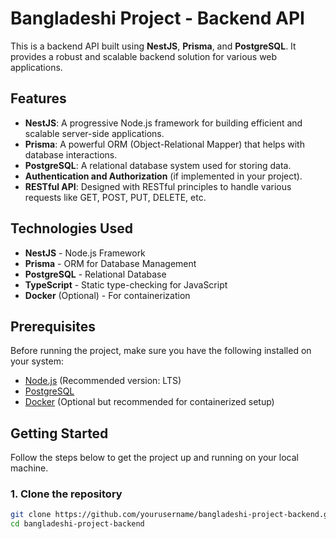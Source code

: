 # Bangladeshi Project - Backend API

This is a backend API built using **NestJS**, **Prisma**, and **PostgreSQL**. It provides a robust and scalable backend solution for various web applications. 

## Features

- **NestJS**: A progressive Node.js framework for building efficient and scalable server-side applications.
- **Prisma**: A powerful ORM (Object-Relational Mapper) that helps with database interactions.
- **PostgreSQL**: A relational database system used for storing data.
- **Authentication and Authorization** (if implemented in your project).
- **RESTful API**: Designed with RESTful principles to handle various requests like GET, POST, PUT, DELETE, etc.

## Technologies Used

- **NestJS** - Node.js Framework
- **Prisma** - ORM for Database Management
- **PostgreSQL** - Relational Database
- **TypeScript** - Static type-checking for JavaScript
- **Docker** (Optional) - For containerization

## Prerequisites

Before running the project, make sure you have the following installed on your system:

- [Node.js](https://nodejs.org/) (Recommended version: LTS)
- [PostgreSQL](https://www.postgresql.org/)
- [Docker](https://www.docker.com/) (Optional but recommended for containerized setup)

## Getting Started

Follow the steps below to get the project up and running on your local machine.

### 1. Clone the repository

```bash
git clone https://github.com/yourusername/bangladeshi-project-backend.git
cd bangladeshi-project-backend

